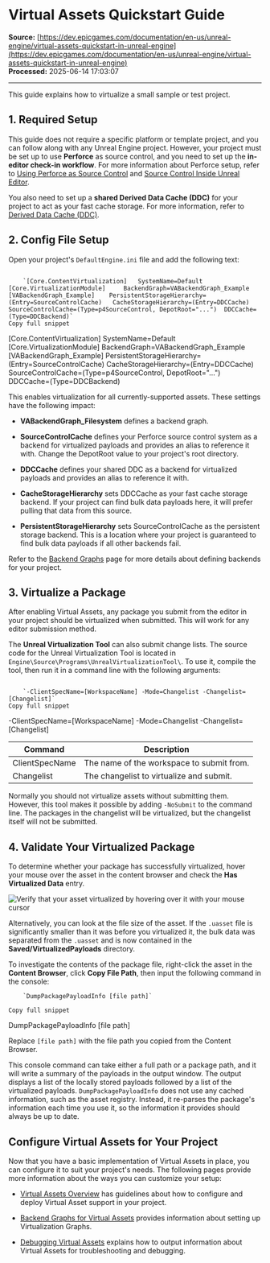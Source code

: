 # Virtual Assets Quickstart Guide

**Source:** [https://dev.epicgames.com/documentation/en-us/unreal-engine/virtual-assets-quickstart-in-unreal-engine](https://dev.epicgames.com/documentation/en-us/unreal-engine/virtual-assets-quickstart-in-unreal-engine)  
**Processed:** 2025-06-14 17:03:07

---

This guide explains how to virtualize a small sample or test project.

## 1\. Required Setup

This guide does not require a specific platform or template project, and you can follow along with any Unreal Engine project. However, your project must be set up to use **Perforce** as source control, and you need to set up the **in-editor check-in workflow**. For more information about Perforce setup, refer to [Using Perforce as Source Control](/documentation/en-us/unreal-engine/using-perforce-as-source-control-for-unreal-engine) and [Source Control Inside Unreal Editor](/documentation/en-us/unreal-engine/using-source-control-in-the-unreal-editor).

You also need to set up a **shared Derived Data Cache (DDC)** for your project to act as your fast cache storage. For more information, refer to [Derived Data Cache (DDC)](/documentation/en-us/unreal-engine/using-derived-data-cache-in-unreal-engine).

## 2\. Config File Setup

Open your project's `DefaultEngine.ini` file and add the following text:

```

	`[Core.ContentVirtualization] 	SystemName=Default  	[Core.VirtualizationModule] 	BackendGraph=VABackendGraph_Example  	[VABackendGraph_Example] 	PersistentStorageHierarchy=(Entry=SourceControlCache) 	CacheStorageHierarchy=(Entry=DDCCache) 	SourceControlCache=(Type=p4SourceControl, DepotRoot="...") 	DDCCache=(Type=DDCBackend)`
Copy full snippet
```
\[Core.ContentVirtualization\] SystemName=Default \[Core.VirtualizationModule\] BackendGraph=VABackendGraph\_Example \[VABackendGraph\_Example\] PersistentStorageHierarchy=(Entry=SourceControlCache) CacheStorageHierarchy=(Entry=DDCCache) SourceControlCache=(Type=p4SourceControl, DepotRoot="...") DDCCache=(Type=DDCBackend)

This enables virtualization for all currently-supported assets. These settings have the following impact:

-   **VABackendGraph\_Filesystem** defines a backend graph.
    
-   **SourceControlCache** defines your Perforce source control system as a backend for virtualized payloads and provides an alias to reference it with. Change the DepotRoot value to your project's root directory.
    
-   **DDCCache** defines your shared DDC as a backend for virtualized payloads and provides an alias to reference it with.
    
-   **CacheStorageHierarchy** sets DDCCache as your fast cache storage backend. If your project can find bulk data payloads here, it will prefer pulling that data from this source.
    
-   **PersistentStorageHierarchy** sets SourceControlCache as the persistent storage backend. This is a location where your project is guaranteed to find bulk data payloads if all other backends fail.
    

Refer to the [Backend Graphs](/documentation/en-us/unreal-engine/backend-graphs-for-virtual-assets-in-unreal-engine) page for more details about defining backends for your project.

## 3\. Virtualize a Package

After enabling Virtual Assets, any package you submit from the editor in your project should be virtualized when submitted. This will work for any editor submission method.

The **Unreal Virtualization Tool** can also submit change lists. The source code for the Unreal Virtualization Tool is located in `Engine\Source\Programs\UnrealVirtualizationTool\`. To use it, compile the tool, then run it in a command line with the following arguments:

```

	`-ClientSpecName=[WorkspaceName] -Mode=Changelist -Changelist=[Changelist]`
Copy full snippet
```
\-ClientSpecName=\[WorkspaceName\] -Mode=Changelist -Changelist=\[Changelist\]

| **Command** | **Description** |
| --- | --- |
| ClientSpecName | The name of the workspace to submit from. |
| Changelist | The changelist to virtualize and submit. |

Normally you should not virtualize assets without submitting them. However, this tool makes it possible by adding `-NoSubmit` to the command line. The packages in the changelist will be virtualized, but the changelist itself will not be submitted.

## 4\. Validate Your Virtualized Package

To determine whether your package has successfully virtualized, hover your mouse over the asset in the content browser and check the **Has Virtualized Data** entry.

![Verify that your asset virtualized by hovering over it with your mouse cursor](https://d1iv7db44yhgxn.cloudfront.net/documentation/images/c0974c6b-e7a0-4914-8039-4730e05a779a/verifyvirtualasset.png)

Alternatively, you can look at the file size of the asset. If the `.uasset` file is significantly smaller than it was before you virtualized it, the bulk data was separated from the `.uasset` and is now contained in the **Saved/VirtualizedPayloads** directory.

To investigate the contents of the package file, right-click the asset in the **Content Browser**, click **Copy File Path**, then input the following command in the console:

```
	`DumpPackagePayloadInfo [file path]`

Copy full snippet
```
DumpPackagePayloadInfo \[file path\]

Replace `[file path]` with the file path you copied from the Content Browser.

This console command can take either a full path or a package path, and it will write a summary of the payloads in the output window. The output displays a list of the locally stored payloads followed by a list of the virtualized payloads. `DumpPackagePayloadInfo` does not use any cached information, such as the asset registry. Instead, it re-parses the package's information each time you use it, so the information it provides should always be up to date.

## Configure Virtual Assets for Your Project

Now that you have a basic implementation of Virtual Assets in place, you can configure it to suit your project's needs. The following pages provide more information about the ways you can customize your setup:

-   [Virtual Assets Overview](/documentation/en-us/unreal-engine/overview-of-virtual-assets-in-unreal-engine) has guidelines about how to configure and deploy Virtual Asset support in your project.
    
-   [Backend Graphs for Virtual Assets](/documentation/en-us/unreal-engine/backend-graphs-for-virtual-assets-in-unreal-engine) provides information about setting up Virtualization Graphs.
    
-   [Debugging Virtual Assets](/documentation/en-us/unreal-engine/debugging-virtual-assets-in-unreal-engine) explains how to output information about Virtual Assets for troubleshooting and debugging.